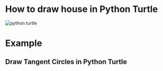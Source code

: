 # How to draw house in Python Turtle
![python turtle](https://user-images.githubusercontent.com/108196667/182403516-5139b23b-72f2-42eb-9ee8-c3100745ee1d.png)


# Example
<h2>Draw Tangent Circles in Python Turtle</2>


